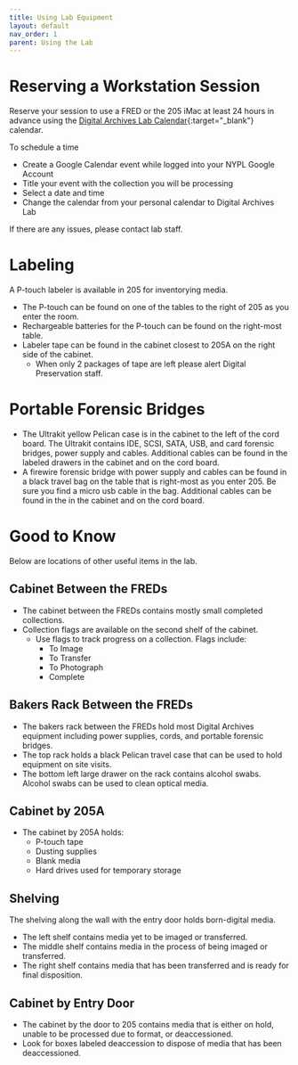 ```yaml
---
title: Using Lab Equipment
layout: default
nav_order: 1
parent: Using the Lab
---
```


# Reserving a Workstation Session
Reserve your session to use a FRED or the 205 iMac at least 24 hours in advance using the
[Digital Archives Lab Calendar](https://calendar.google.com/calendar/u/0?cid=Y19mbjYzaTM1aGVnZWduaGhmaGtiZzg0aGozb0Bncm91cC5jYWxlbmRhci5nb29nbGUuY29t){:target="_blank"} calendar.

To schedule a time
* Create a Google Calendar event while logged into your NYPL Google Account
* Title your event with the collection you will be processing
* Select a date and time
* Change the calendar from your personal calendar to Digital Archives Lab

If there are any issues, please contact lab staff.

# Labeling
A P-touch labeler is available in 205 for inventorying media.
* The P-touch can be found on one of the tables to the right of 205 as you enter the room.
* Rechargeable batteries for the P-touch can be found on the right-most table.
* Labeler tape can be found in the cabinet closest to 205A on the right side of the cabinet.
    * When only 2 packages of tape are left please alert Digital Preservation staff.

<!-- Other equipment locations here or on their equipment pages? -->
# Portable Forensic Bridges
* The Ultrakit yellow Pelican case is in the cabinet to the left of the cord board. The Ultrakit contains IDE, SCSI, SATA, USB, and card forensic bridges, power supply and cables. Additional cables can be found in the labeled drawers in the cabinet and on the cord board.  
* A firewire forensic bridge with power supply and cables can be found in a black travel bag on the table that is right-most as you enter 205. Be sure you find a micro usb cable in the bag. Additional cables can be found in the in the cabinet and on the cord board.  
<!-- Should we label cabinets and tables, is there a convention for this? -->

# Good to Know
Below are locations of other useful items in the lab.

## Cabinet Between the FREDs
* The cabinet between the FREDs contains mostly small completed collections.
* Collection flags are available on the second shelf of the cabinet.  
    * Use flags to track progress on a collection. Flags include:
        * To Image
        * To Transfer
        * To Photograph
        * Complete

## Bakers Rack Between the FREDs
* The bakers rack between the FREDs hold most Digital Archives equipment including power supplies, cords, and portable forensic bridges. 
* The top rack holds a black Pelican travel case that can be used to hold equipment on site visits.
* The bottom left large drawer on the rack contains alcohol swabs. Alcohol swabs can be used to clean optical media.  

## Cabinet by 205A
* The cabinet by 205A holds:
    * P-touch tape
    * Dusting supplies
    * Blank media
    * Hard drives used for temporary storage

## Shelving 
The shelving along the wall with the entry door holds born-digital media.
* The left shelf contains media yet to be imaged or transferred.
* The middle shelf contains media in the process of being imaged or transferred.
* The right shelf contains media that has been transferred and is ready for final disposition.

## Cabinet by Entry Door
* The cabinet by the door to 205 contains media that is either on hold, unable to be processed due to format, or deaccessioned. 
* Look for boxes labeled deaccession to dispose of media that has been deaccessioned. 
<!--stackedit_data:
eyJoaXN0b3J5IjpbLTI0MDg0MTYxNF19
-->